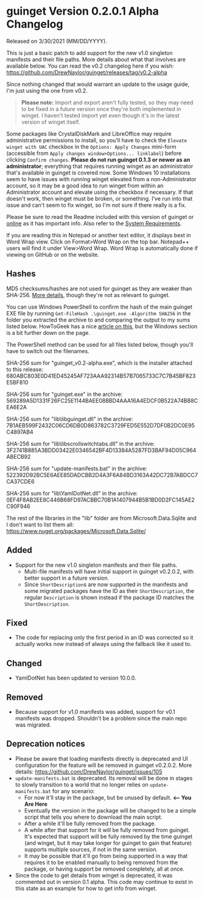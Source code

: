 # guinget Version 0.2.0.1 Alpha Changelog
Released on 3/30/2021 (MM/DD/YYYY).

This is just a basic patch to add support for the new v1.0 singleton manifests and their file paths. More details about what that involves are available below. You can read the v0.2 changelog here if you wish: https://github.com/DrewNaylor/guinget/releases/tag/v0.2-alpha

Since nothing changed that would warrant an update to the usage guide, I'm just using the one from v0.2.

> **Please note:** Import and export aren't fully tested, so they may need to be fixed in a future version once they're both implemented in winget. I haven't tested import yet even though it's in the latest version of winget itself.

Some packages like CrystalDiskMark and LibreOffice may require administrative permissions to install, so you'll have to check the `Elevate winget with UAC` checkbox in the `Options: Apply Changes` mini-form (accessible from `Apply changes window>Options... linklabel`) before clicking `Confirm changes`. **Please do not run guinget 0.1.3 or newer as an administrator**; everything that requires running winget as an administrator that's available in guinget is covered now. Some Windows 10 installations seem to have issues with running winget elevated from a non-Administrator account, so it may be a good idea to run winget from within an Administrator account and elevate using the checkbox if necessary. If that doesn't work, then winget must be broken, or something. I've run into that issue and can't seem to fix winget, so I'm not sure if there really is a fix.

Please be sure to read the Readme included with this version of guinget or [online](https://github.com/DrewNaylor/guinget/blob/master/docs/readmes/readme-v0.2-alpha.txt) as it has important info. Also refer to the [System Requirements](https://drew-naylor.com/guinget/system-requirements).

If you are reading this in Notepad or another text editor, it displays best in Word Wrap view. Click on Format>Word Wrap on the top bar. Notepad++ users will find it under View>Word Wrap. Word Wrap is automatically done if viewing on GitHub or on the website.

## Hashes

MD5 checksums/hashes are not used for guinget as they are weaker than SHA-256. [More details](https://github.com/DrewNaylor/UXL-Launcher/issues/124), though they're not as relevant to guinget.


You can use Windows PowerShell to confirm the hash of the main guinget EXE file by running
`Get-FileHash .\guinget.exe -Algorithm SHA256` in the folder you extracted the archive to and comparing the output to my sums listed below. HowToGeek has a nice [article on this](https://www.howtogeek.com/67241/htg-explains-what-are-md5-sha-1-hashes-and-how-do-i-check-them/), but the Windows section is a bit further down on the page.

The PowerShell method can be used for all files listed below, though you'll have to switch out the filenames.

SHA-256 sum for "guinget_v0.2-alpha.exe", which is the installer attached to this release:
680ABC803E0D41ED45245AF723AAA92314B57B7065733C7C7B45BF823E5BF810

SHA-256 sum for "guinget.exe" in the archive:
569289A5D1331F26FC25E1144BAEE08BBD4AAA16A4EDCF0B522A74BB8CEA6E2A

SHA-256 sum for "lib\libguinget.dll" in the archive:
7B1AEB599F2432C06CD6DB0D863782C3729FED5E552D7DF0B2DC0E95C4897AB4

SHA-256 sum for "lib\libscrollswitchtabs.dll" in the archive:
3F2741B885A3BDD03422E0346542BF4D13384A5287FD3BAF94D05C964ABECB92

SHA-256 sum for "update-manifests.bat" in the archive:
522392D92BC5E6AEE85DADCBB2D4A3F6A84BD3163A42DC72B7ABDCC7CA37CDE6

SHA-256 sum for "lib\YamlDotNet.dll" in the archive:
0EF4F8AB2EE8C446B68FD97ACBBC70B1A1407944B5B1BD0D2FC145AE2C90F946

The rest of the libraries in the "lib" folder are from Microsoft.Data.Sqlite and I don't want to list them all:
https://www.nuget.org/packages/Microsoft.Data.Sqlite/



## Added

- Support for the new v1.0 singleton manifests and their file paths.
  - Multi-file manifests will have initial support in guinget v0.2.0.2, with better support in a future version.
  - Since `ShortDescription`s are now supported in the manifests and some migrated packages have the ID as their `ShortDescription`, the regular `Description` is shown instead if the package ID matches the `ShortDescription`.
  
## Fixed

- The code for replacing only the first period in an ID was corrected so it actually works now instead of always using the fallback like it used to.

## Changed

- YamlDotNet has been updated to version 10.0.0.

## Removed

- Because support for v1.0 manifests was added, support for v0.1 manifests was dropped. Shouldn't be a problem since the main repo was migrated.

## Deprecation notices

- Please be aware that loading manifests directly is deprecated and UI configuration for the feature will be removed in guinget v0.2.0.2. More details: https://github.com/DrewNaylor/guinget/issues/105
- `update-manifests.bat` is deprecated. Its removal will be done in stages to slowly transition to a world that no longer relies on `update-manifests.bat` for any scenario:
  - For now it'll stay in the package, but be unused by default.  **<-- You Are Here**
  - Eventually the version in the package will be changed to be a simple script that tells you where to download the main script.
  - After a while it'll be fully removed from the package.
  - A while after that support for it will be fully removed from guinget. It's expected that support will be fully removed by the time guinget (and winget, but it may take longer for guinget to gain that feature) supports multiple sources, if not in the same version.
  - It may be possible that it'll go from being supported in a way that requires it to be enabled manually to being removed from the package, or having support be removed completely, all at once.
- Since the code to get details from winget is deprecated, it was commented out in version 0.1 alpha. This code may continue to exist in this state as an example for how to get info from winget.